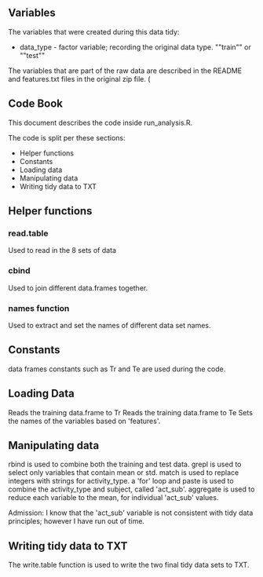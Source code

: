 
## Variables

The variables that were created during this data tidy: 
 * data_type - factor variable; recording the original data type. ""train"" or ""test""

The variables that are part of the raw data are described in the README and features.txt files in the original zip file. 
(

## Code Book

This document describes the code inside run_analysis.R.

The code is split per these sections:

 * Helper functions
 * Constants
 * Loading data
 * Manipulating data
 * Writing tidy data to TXT


## Helper functions

### read.table
Used to read in the 8 sets of data

### cbind
Used to join different data.frames together. 

### names function
Used to extract and set the names of different data set names. 

## Constants
data frames constants such as Tr and Te are used during the code. 

## Loading Data 
Reads the training data.frame to Tr
Reads the training data.frame to Te
Sets the names of the variables based on 'features'. 

## Manipulating data 
rbind is used to combine both the training and test data.
grepl is used to select only variables that contain mean or std. 
match is used to replace integers with strings for activity_type. 
a 'for' loop and paste is used to combine the activity_type and subject, called 'act_sub'.
aggregate is used to reduce each variable to the mean, for individual 'act_sub' values.

Admission: I know that the 'act_sub' variable is not consistent with tidy data principles; however I have run out of time. 

## Writing tidy data to TXT
The write.table function is used to write the two final tidy data sets to TXT. 
